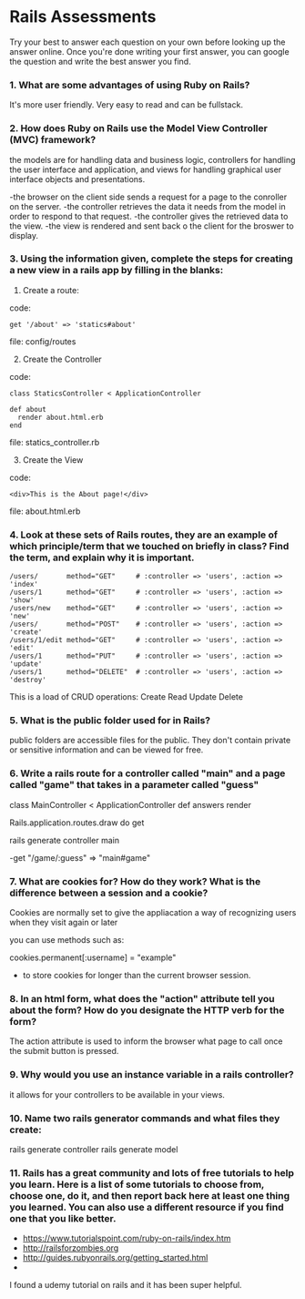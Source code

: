 # Rails Assessments

Try your best to answer each question on your own before looking up the answer online. Once you're done writing your first answer, you can google the question and write the best answer you find.

### 1. What are some advantages of using Ruby on Rails?

It's more user friendly. Very easy to read and can be fullstack.



### 2. How does Ruby on Rails use the Model View Controller (MVC) framework?
the models are for handling data and business logic, controllers for handling the user interface and application, and views for handling graphical user interface objects and presentations. 

-the browser on the client side sends a request for a page to the conroller on the server.
-the controller retrieves the data it needs from the model in order to respond to that request.
-the controller gives the retrieved data to the view.
-the view is rendered and sent back o the client for the broswer to display.


### 3. Using the information given, complete the steps for creating a new view in a rails app by filling in the blanks:

  1. Create a route: 
  
  code: 
  ```
  get '/about' => 'statics#about' 
  ```
  file: config/routes
  
  2. Create the Controller
  
  code: 
  ```
  class StaticsController < ApplicationController
  
  def about 
    render about.html.erb
  end
  ```
  
  file: statics_controller.rb
  
  3. Create the View
  
  code: 
  
  ```
  <div>This is the About page!</div>
  ```
  
  file: about.html.erb
  
  
### 4. Look at these sets of Rails routes, they are an example of which principle/term that we touched on briefly in class? Find the term, and explain why it is important.

```
/users/       method="GET"     # :controller => 'users', :action => 'index'
/users/1      method="GET"     # :controller => 'users', :action => 'show'
/users/new    method="GET"     # :controller => 'users', :action => 'new'
/users/       method="POST"    # :controller => 'users', :action => 'create'
/users/1/edit method="GET"     # :controller => 'users', :action => 'edit'
/users/1      method="PUT"     # :controller => 'users', :action => 'update'
/users/1      method="DELETE"  # :controller => 'users', :action => 'destroy'
```

This is a load of CRUD operations: Create Read Update Delete

### 5. What is the public folder used for in Rails?

public folders are accessible files for the public. They don't contain private or sensitive information and can be viewed for free. 

### 6. Write a rails route for a controller called "main" and a page called "game" that takes in a parameter called "guess"

class MainController < ApplicationController
  def answers
  render 

Rails.application.routes.draw do
get 


rails generate controller main


-get "/game/:guess" => "main#game"

### 7. What are cookies for? How do they work? What is the difference between a session and a cookie?

Cookies are normally set to give the appliacation a way of recognizing users when they visit again or later

you can use methods such as:

cookies.permanent[:username] = "example"

- to store cookies for longer than the current browser session. 



### 8. In an html form, what does the "action" attribute tell you about the form?  How do you designate the HTTP verb for the form?
The action attribute is used to inform the browser what page to call once the submit button is pressed.



### 9. Why would you use an instance variable in a rails controller?


it allows for your controllers to be available in your views.

### 10. Name two rails generator commands and what files they create:

rails generate controller
rails generate model


### 11. Rails has a great community and lots of free tutorials to help you learn. Here is a list of some tutorials to choose from, choose one, do it, and then report back here at least one thing you learned. You can also use a different resource if you find one that you like better. 

- https://www.tutorialspoint.com/ruby-on-rails/index.htm
- http://railsforzombies.org
- http://guides.rubyonrails.org/getting_started.html
- 

I found a udemy tutorial on rails and it has been super helpful.
